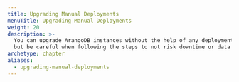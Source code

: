 ```yaml
---
title: Upgrading Manual Deployments
menuTitle: Upgrading Manual Deployments
weight: 20
description: >-
  You can upgrade ArangoDB instances without the help of any deployment tools
  but be careful when following the steps to not risk downtime or data loss
archetype: chapter
aliases:
  - upgrading-manual-deployments
---
```

